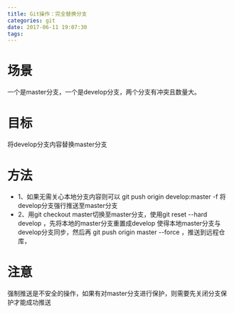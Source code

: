 ```yaml
---
title: Git操作：完全替换分支
categories: git
date: 2017-06-11 19:07:30
tags:
---
```


# 场景
一个是master分支，一个是develop分支，两个分支有冲突且数量大。

# 目标
将develop分支内容替换master分支

# 方法

* 1、如果无需关心本地分支内容则可以 git push origin develop:master -f 将develop分支强行推送至master分支
* 2、用git checkout master切换至master分支，使用git reset --hard develop ，先将本地的master分支重置成develop
使得本地master分支与develop分支同步，然后再 git push origin master --force ，推送到远程仓库，

# 注意
强制推送是不安全的操作，如果有对master分支进行保护，则需要先关闭分支保护才能成功推送